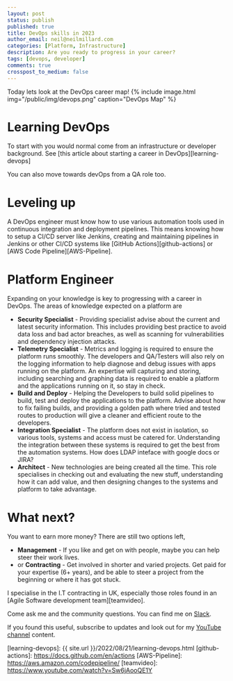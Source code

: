 ```yaml
---
layout: post
status: publish
published: true
title: DevOps skills in 2023
author_email: neil@neilmillard.com
categories: [Platform, Infrastructure]
description: Are you ready to progress in your career?
tags: [devops, developer]
comments: true
crosspost_to_medium: false
---
```

Today lets look at the DevOps career map!
{% include image.html
img="/public/img/devops.png"
caption="DevOps Map" %}

Learning DevOps
==========

To start with you would normal come from an infrastructure or developer background. See [this article about starting a career in DevOps][learning-devops]

You can also move towards devOps from a QA role too.

Leveling up
=========
A DevOps engineer must know how to use various automation tools used in continuous integration and deployment pipelines.
This means knowing how to setup a CI/CD server like Jenkins, creating and maintaining pipelines in Jenkins or other
CI/CD systems like [GitHub Actions][github-actions] or [AWS Code Pipeline][AWS-Pipeline].

Platform Engineer
===========
Expanding on your knowledge is key to progressing with a career in DevOps. The areas of knowledge expected on a platform
are

* **Security Specialist** -
  Providing specialist advise about the current and latest security information. This includes providing best practice
  to avoid data loss and bad actor breaches, as well as scanning for vulnerabilities and dependency injection attacks.
* **Telemetry Specialist** -
  Metrics and logging is required to ensure the platform runs smoothly. The developers and QA/Testers will also rely
  on the logging information to help diagnose and debug issues with apps running on the platform. An expertise will
  capturing and storing, including searching and graphing data is required to enable a platform and the applications
  running on it, so stay in check.
* **Build and Deploy** -
  Helping the Developers to build solid pipelines to build, test and deploy the applications to the platform. Advise
  about how to fix failing builds, and providing a golden path where tried and tested routes to production will give
  a cleaner and efficient route to the developers.
* **Integration Specialist** -
  The platform does not exist in isolation, so various tools, systems and access must be catered for. Understanding
  the integration between these systems is required to get the best from the automation systems. How does LDAP inteface
  with google docs or JIRA?
* **Architect** -
  New technologies are being created all the time. This role specialises in checking out and evaluating the new stuff,
  understanding how it can add value, and then designing changes to the systems and platform to take advantage.

What next?
=======
You want to earn more money? There are still two options left,
* **Management** - If you like and get on with people, maybe you can help steer their work lives.
* or **Contracting** - Get involved in shorter and varied projects. Get paid for your expertise (6+ years), and be able
  to steer a project from the beginning or where it has got stuck.


I specialise in the I.T contracting in UK, especially those roles found in an [Agile Software development team][teamvideo].


Come ask me and the community questions. You can find me on [Slack]({{site.data.slack.invite}}).


If you found this useful, subscribe to updates and look out for my [YouTube channel]({{site.data.youtube.channel}}) content.

[learning-devops]: {{ site.url }}/2022/08/21/learning-devops.html
[github-actions]: https://docs.github.com/en/actions
[AWS-Pipeline]: https://aws.amazon.com/codepipeline/
[teamvideo]: https://www.youtube.com/watch?v=Sw6jAooQE1Y
